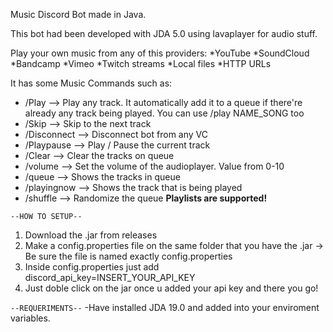 Music Discord Bot made in Java. 

This bot had been developed with JDA 5.0 using lavaplayer for audio stuff.

Play your own music from any of this providers:
*YouTube
*SoundCloud
*Bandcamp
*Vimeo
*Twitch streams
*Local files
*HTTP URLs

It has some Music Commands such as:
* /Play <url> --> Play any track. It automatically add it to a queue if there're already any track being played. You can use /play NAME_SONG too
* /Skip <amount> --> Skip to the next track
* /Disconnect --> Disconnect bot from any VC
* /Playpause --> Play / Pause the current track
* /Clear --> Clear the tracks on queue
* /volume <Int Value> --> Set the volume of the audioplayer. Value from 0-10
* /queue --> Shows the tracks in queue
* /playingnow --> Shows the track that is being played
* /shuffle --> Randomize the queue
**Playlists are supported!**

`--HOW TO SETUP--`
1. Download the .jar from releases 
2. Make a config.properties file on the same folder that you have the .jar -> Be sure the file is named exactly config.properties 
3. Inside config.properties just add discord_api_key=INSERT_YOUR_API_KEY 
4. Just doble click on the jar once u added your api key and there you go!

`--REQUERIMENTS--`
-Have installed JDA 19.0 and added into your enviroment variables.
